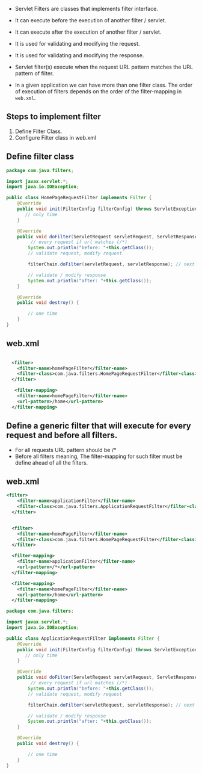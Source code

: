 * Servlet Filters are classes that implements filter interface.

* It can execute before the execution of another filter / servlet.

* It can execute after the execution of another filter / servlet.

* It is used for validating and modifying the request.

* It is used for validating and modifying the response.

* Servlet filter(s) execute when the request URL pattern matches the URL pattern of filter.

* In a given application we can have more than one filter class. The order of execution of filters depends on the order of the filter-mapping in `web.xml`.

## Steps to implement filter

1. Define Filter Class.
2. Configure Filter class in web.xml

## Define filter class

```java
package com.java.filters;

import javax.servlet.*;
import java.io.IOException;

public class HomePageRequestFilter implements Filter {
    @Override
    public void init(FilterConfig filterConfig) throws ServletException {
       // only time
    }

    @Override
    public void doFilter(ServletRequest servletRequest, ServletResponse servletResponse, FilterChain filterChain) throws IOException, ServletException {
         // every request if url matches (/*)
        System.out.println("before: "+this.getClass());
        // validate request, modify request

        filterChain.doFilter(servletRequest, servletResponse); // next filter , servlet

        // validate / modify response
        System.out.println("after: "+this.getClass());
    }

    @Override
    public void destroy() {

        // one time
    }
}

```

## web.xml
```xml

  <filter>
    <filter-name>homePageFilter</filter-name>
    <filter-class>com.java.filters.HomePageRequestFilter</filter-class>
  </filter>

   <filter-mapping>
    <filter-name>homePageFilter</filter-name>
    <url-pattern>/home</url-pattern>
  </filter-mapping>

```

## Define a generic filter that will execute for every request and before all filters.

* For all requests URL pattern should be /*
* Before all filters meaning, The filter-mapping for such filter must be define ahead of all the filters.

## web.xml

```xml
<filter>
    <filter-name>applicationFilter</filter-name>
    <filter-class>com.java.filters.ApplicationRequestFilter</filter-class>
  </filter>


  <filter>
    <filter-name>homePageFilter</filter-name>
    <filter-class>com.java.filters.HomePageRequestFilter</filter-class>
  </filter>

  <filter-mapping>
    <filter-name>applicationFilter</filter-name>
    <url-pattern>/*</url-pattern>
  </filter-mapping>

  <filter-mapping>
    <filter-name>homePageFilter</filter-name>
    <url-pattern>/home</url-pattern>
  </filter-mapping>
```


```java
package com.java.filters;

import javax.servlet.*;
import java.io.IOException;

public class ApplicationRequestFilter implements Filter {
    @Override
    public void init(FilterConfig filterConfig) throws ServletException {
       // only time
    }

    @Override
    public void doFilter(ServletRequest servletRequest, ServletResponse servletResponse, FilterChain filterChain) throws IOException, ServletException {
         // every request if url matches (/*)
        System.out.println("before: "+this.getClass());
        // validate request, modify request

        filterChain.doFilter(servletRequest, servletResponse); // next filter , servlet

        // validate / modify response
        System.out.println("after: "+this.getClass());
    }

    @Override
    public void destroy() {

        // one time
    }
}

```
